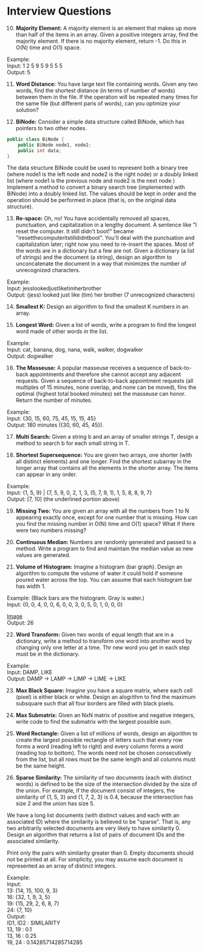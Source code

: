 # Interview Questions

<!-- 1. **Add Without Plus:** Write a function that adds two numbers. You should not use + or any arithmetic operators. -->

<!-- 2. **Shuffle:** Write a method to shuffle a deck of cards. It must be a perfect shuffle - in other words, each of the 52! permutations of the deck has to be equally likely. Assume that you are given a random number generator which is perfect. -->

<!-- 3. **Random Set:** Write a method to randomly generate a set of m integers from an array of size n. Each element must have equal probability of being chosen. -->

<!-- 4. **Missing Number:** An array A contains all the integers from 0 to n, except for one number which is missing. In this problem, we cannot access an entire integer in A with a single operation. The element of A are represented in binary, and the only operation we can use to access them is "fetch the jth bit of A[i]," which takes constant time. Write code to find the missing integer. Can you do it in O(n) time? -->

<!-- 5. **Letters and Numbers:** Given an array filled with letters and numbers, find the longest subarray with an equal number of letters and numbers. -->

<!-- 6. **Count of 2s:** Write a method to count the number of 2s that appear in all the numbers between 0 and n (inclusive).

Example:

Input: 25 <br>
Output: 9 (2, 12, 20, 21, 22, 23, 24 and 25. Note that 22 counts for two 2s). -->

<!-- 7. **Baby Names:** Each year, the government releases a list of the 10000 most common baby names and their frequencies (the number of babies with that name). The only problem with this is that some names have multiple spellings. For example, "John" and "Jon" are essentially the same name but would be listed separately in the list. Given two lists, one of names/frequencies and the other of pairs of equivalent names. Write an algorithm to print a new list of the true frequency of each name. Note that if John and Jon are synonyms, and Jon and Johnny are synonyms, then John and Johnny are synonyms. (It is both transitive and symmetric.) In the final list, any name can be used as the "real" name.

Example:

Input:<br>
Names: John (15), Jon (12), Chris (13), Kris (4), Christopher (19)<br>
Synonyms: (Jon, John), (John, Johnny), (Chris, Kris), (Christopher, Chris)<br>
Output: John (27), Kris (36) -->

<!-- 8. **Circus Tower:** A circus is designing a tower routine consisting of people standing atop one another's shoulders. For practical and aesthetic reasons, each person must be both shorter and lighter than the person below him or her. Given the heights and weights of each person in the circus, write a method to compute the largest possible number of people in such a tower.

Example: <br>
Input (ht, wt): (65, 100) (70, 150), (56, 90) (75, 190) (60, 95) (68, 110) <br>
Output: The longest tower is length of 6 and includes from top to bottom:<br>
(56, 90) (60, 95) (65, 100) (68, 110) (70, 150) (75, 190) -->

<!-- 9. **Kth Multiple:** Design an algorithm to find the kth number such that the only prime factors are 3, 5, and 7. Note that 3, 5, and 7 do not have to be factors, but it should not have other prime factors. For example, the first several multiples would be (in order) 1, 3, 5, 7, 9, 15, 21 -->

10. **Majority Element:** A majority element is an element that makes up more than half of the items in an array. Given a positive integers array, find the majority element. If there is no majority element, return -1. Do this in O(N) time and O(1) space.

Example:<br>
Input: 1 2 5 9 5 9 5 5 5 <br>
Output: 5

11. **Word Distance:** You have large text file containing words. Given any two words, find the shortest distance (in terms of number of words) between them in the file. If the operation will be repeated many times for the same file (but different paris of words), can you optimize your solution?

12. **BiNode:** Consider a simple data structure called BiNode, which has pointers to two other nodes.

```java
public class BiNode {
    public BiNode node1, node2;
    public int data;
}
```

The data structure BiNode could be used to represent both a binary tree (where node1 is the left node and node2 is the right node) or a doubly linked list (where node1 is the previous node and node2 is the next node.) Implement a method to convert a binary search tree (implemented with BiNode) into a doubly linked list. The values should be kept in order and the operation should be performed in place (that is, on the original data structure).

13. **Re-space:** Oh, no! You have accidentally removed all spaces, punctuation, and capitalization in a lengthy document. A sentence like "I reset the computer. It still didn't boot!" became "iresetthecomputeritstilldidntboot". You'll deal with the punctuation and capitalization later; right now you need to re-insert the spaces. Most of the words are in a dictionary but a few are not. Given a dictionary (a list of strings) and the document (a string), design an algorithm to unconcatenate the document in a way that minimizes the number of unrecognized characters.

Example: <br>
Input: jesslookedjustliketimherbrother<br>
Output: (jess) looked just like (tim) her brother (7 unrecognized characters)

14. **Smallest K:** Design an algorithm to find the smallest K numbers in an array.

15. **Longest Word:** Given a list of words, write a program to find the longest word made of other words in the list.

Example:<br>
Input: cat, banana, dog, nana, walk, walker, dogwalker <br>
Output: dogwalker

16. **The Masseuse:** A popular masseuse receives a sequence of back-to-back appointments and therefore she cannot accept any adjacent requests. Given a sequence of back-to-back appointment requests (all multiples of 15 minutes, none overlap, and none can be moved), fins the optimal (highest total booked minutes) set the masseuse can honor. Return the number of minutes.

Example:<br>
Input: {30, 15, 60, 75, 45, 15, 15, 45}<br>
Output: 180 minutes ({30, 60, 45, 45}).

17. **Multi Search:** Given a string b and an array of smaller strings T, design a method to search b for each small string in T.

18. **Shortest Supersequence:** You are given two arrays, one shorter (with all distinct elements) and one longer. Find the shortest subarray in the longer array that contains all the elements in the shorter array. The items can appear in any order.

Example:<br>
Input: {1, 5, 9} | {7, 5, 9, 0, 2, 1, 3, (5, 7, 9, 1), 1, 5, 8, 8, 9, 7}<br>
Output: [7, 10] (the underlined portion above)

19. **Missing Two:** You are given an array with all the numbers from 1 to N appearing exactly once, except for one number that is missing. How can you find the missing number in O(N) time and O(1) space? What if there were two numbers missing?

20. **Continuous Median:** Numbers are randomly generated and passed to a method. Write a program to find and maintain the median value as new values are generated.

21. **Volume of Histogram:** Imagine a histogram (bar graph). Design an algorithm to compute the volume of water it could hold if someone poured water across the top. You can assume that each histogram bar has width 1.

Example: (Black bars are the histogram. Gray is water.)<br>
Input: {0, 0, 4, 0, 0, 6, 0, 0, 3, 0, 5, 0, 1, 0, 0, 0}

[Image](/leetcode/assets/adv21.png)
<br>
Output: 26

22. **Word Transform:** Given two words of equal length that are in a dictionary, write a method to transform one word into another word by changing only one letter at a time. Thr new word you get in each step must be in the dictionary.

Example: <br>
Input: DAMP, LIKE<br>
Output: DAMP -> LAMP -> LIMP -> LIME -> LIKE

23. **Max Black Square:** Imagine you have a square matrix, where each cell (pixel) is either black or white. Design an alogrithm to find the maximum subsquare such that all four borders are filled with black pixels.

24. **Max Submatrix:** Given an NxN matrix of positive and negative integers, write code to find the submatrix with the largest possible sum.

25. **Word Rectangle:** Given a list of millions of words, design an algorithm to create the largest possible rectangle of letters such that every row forms a word (reading left to right) and every column forms a word (reading top to bottom). The words need not be chosen consecutively from the list, but all rows must be the same length and all columns must be the same height.

26. **Sparse Similarity:** The similarity of two documents (each with distinct words) is defined to be the size of the intersection divided by the size of the union. For example, if the document consist of integers, the similarity of {1, 5, 3} and {1, 7, 2, 3} is 0.4, because the intersection has size 2 and the union has size 5.

We have a long list documents (with distinct values and each with an associated ID) where the similarity is believed to be "sparse". That is, any two arbitrarily selected documents are very likely to have similarity 0. Design an algorithm that returns a list of pairs of document IDs and the associated similarity.

Print only the pairs with similarity greater than 0. Empty documents should not be printed at all. For simplicity, you may assume each document is represented as an array of distinct integers.

Example: <br>
Input:<br>
13: {14, 15, 100, 9, 3}<br>
16: {32, 1, 9, 3, 5}<br>
19: {15, 29, 2, 6, 8, 7}<br>
24: {7, 10}<br>
Output: <br>
ID1, ID2 : SIMILARITY<br>
13, 19 : 0.1<br>
13, 16 : 0.25 <br>
19, 24 : 0.14285714285714285 <br>
